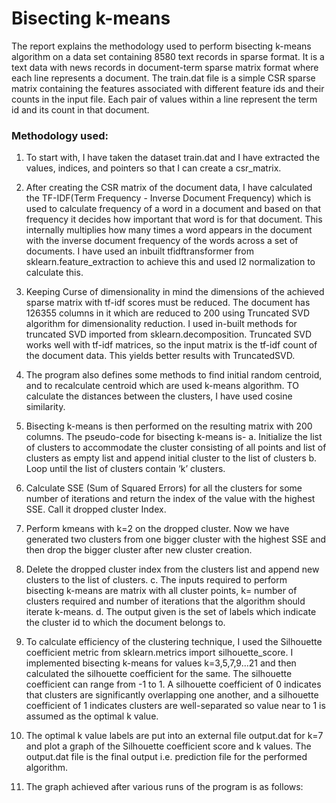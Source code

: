 # Bisecting k-means

The report explains the methodology used to perform bisecting k-means algorithm on a data set containing 8580 text records in sparse format. It is a text data with news records in document-term sparse matrix format where each line represents a document. The train.dat file is a simple CSR sparse matrix containing the features associated with different feature ids and their counts in the input file. Each pair of values within a line represent the term id and its count in that document.

### Methodology used:
1. To start with, I have taken the dataset train.dat and I have extracted the values, indices, and pointers so that I can create a csr_matrix.

2. After creating the CSR matrix of the document data, I have calculated the TF-IDF(Term Frequency - Inverse Document Frequency) which is used to calculate frequency of a word in a document and based on that frequency it decides how important that word is for that document. This internally multiplies how many times a word appears in the document with the inverse document frequency of the words across a set of documents. I have used an inbuilt tfidftransformer from sklearn.feature_extraction to achieve this and used l2 normalization to calculate this.

3. Keeping Curse of dimensionality in mind the dimensions of the achieved sparse matrix with tf-idf scores must be reduced. The document has 126355 columns in it which are reduced to 200 using Truncated SVD algorithm for dimensionality reduction. I used in-built methods for truncated SVD imported from sklearn.decomposition. Truncated SVD works well with tf-idf matrices, so the input matrix is the tf-idf count of the document data. This yields better results with TruncatedSVD.

4. The program also defines some methods to find initial random centroid, and to recalculate centroid which are used k-means algorithm. TO calculate the distances between the clusters, I have used cosine similarity.

5. Bisecting k-means is then performed on the resulting matrix with 200 columns. The pseudo-code for bisecting k-means is-
a. Initialize the list of clusters to accommodate the cluster consisting of all points and list of clusters as empty list and append initial cluster to the list of clusters
b. Loop until the list of clusters contain ‘k’ clusters.
1. Calculate SSE (Sum of Squared Errors) for all the clusters for some number of iterations and return the index of the value with the highest SSE. Call it dropped cluster Index.
2. Perform kmeans with k=2 on the dropped cluster. Now we have generated two clusters from one bigger cluster with the highest SSE and then drop the bigger cluster after new cluster creation.
3. Delete the dropped cluster index from the clusters list and append new clusters to the list of clusters.
c. The inputs required to perform bisecting k-means are matrix with all cluster points, k= number of clusters required and number of iterations that the algorithm should iterate k-means.
d. The output given is the set of labels which indicate the cluster id to which the document belongs to.

6. To calculate efficiency of the clustering technique, I used the Silhouette coefficient metric from sklearn.metrics import silhouette_score. I implemented bisecting k-means for values k=3,5,7,9...21 and then calculated the silhouette coefficient for the same. The silhouette coefficient can range from -1 to 1. A silhouette coefficient of 0 indicates that clusters are significantly overlapping one another, and a silhouette coefficient of 1 indicates clusters are well-separated so value near to 1 is assumed as the optimal k value.

7. The optimal k value labels are put into an external file output.dat for k=7 and plot a graph of the Silhouette coefficient score and k values. The output.dat file is the final output i.e. prediction file for the performed algorithm.

8. The graph achieved after various runs of the program is as follows:
